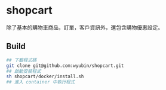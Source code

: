 # shopcart

除了基本的購物車商品，訂單，客戶資訊外，還包含購物優惠設定。

## Build

```sh
## 下載程式碼
git clone git@github.com:wyubin/shopcart.git
## 啟動安裝程式
sh shopcart/docker/install.sh
## 進入 container 中執行程式
```